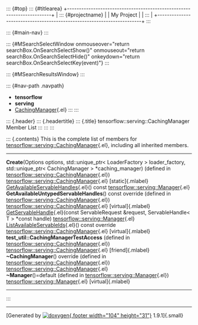::: {#top}
::: {#titlearea}
+-----------------------------------------------------------------------+
| ::: {#projectname}                                                    |
| My Project                                                            |
| :::                                                                   |
+-----------------------------------------------------------------------+
:::

::: {#main-nav}
:::

::: {#MSearchSelectWindow onmouseover="return searchBox.OnSearchSelectShow()" onmouseout="return searchBox.OnSearchSelectHide()" onkeydown="return searchBox.OnSearchSelectKey(event)"}
:::

::: {#MSearchResultsWindow}
:::

::: {#nav-path .navpath}
-   **tensorflow**
-   **serving**
-   [CachingManager](classtensorflow_1_1serving_1_1CachingManager.html){.el}
:::
:::

::: {.header}
::: {.headertitle}
::: {.title}
tensorflow::serving::CachingManager Member List
:::
:::
:::

::: {.contents}
This is the complete list of members for
[tensorflow::serving::CachingManager](classtensorflow_1_1serving_1_1CachingManager.html){.el},
including all inherited members.

  ------------------------------------------------------------------------------------------------------------------------------------------------------------------------------------------------------------------------------------------------------ ----------------------------------------------------------------------------------------------- --------------------
  **Create**(Options options, std::unique\_ptr\< LoaderFactory \> loader\_factory, std::unique\_ptr\< CachingManager \> \*caching\_manager) (defined in [tensorflow::serving::CachingManager](classtensorflow_1_1serving_1_1CachingManager.html){.el})   [tensorflow::serving::CachingManager](classtensorflow_1_1serving_1_1CachingManager.html){.el}   [static]{.mlabel}
  [GetAvailableServableHandles](classtensorflow_1_1serving_1_1Manager.html#a8ad1c3155120737e5a41776ceeff6aaa){.el}() const                                                                                                                               [tensorflow::serving::Manager](classtensorflow_1_1serving_1_1Manager.html){.el}                 
  **GetAvailableUntypedServableHandles**() const override (defined in [tensorflow::serving::CachingManager](classtensorflow_1_1serving_1_1CachingManager.html){.el})                                                                                     [tensorflow::serving::CachingManager](classtensorflow_1_1serving_1_1CachingManager.html){.el}   [virtual]{.mlabel}
  [GetServableHandle](classtensorflow_1_1serving_1_1Manager.html#aca70babd38f4b416cf27bbf40f8bb093){.el}(const ServableRequest &request, ServableHandle\< T \> \*const handle)                                                                           [tensorflow::serving::Manager](classtensorflow_1_1serving_1_1Manager.html){.el}                 
  [ListAvailableServableIds](classtensorflow_1_1serving_1_1CachingManager.html#af7ec61e19bcd1ac85a4c97c32e977ffe){.el}() const override                                                                                                                  [tensorflow::serving::CachingManager](classtensorflow_1_1serving_1_1CachingManager.html){.el}   [virtual]{.mlabel}
  **test\_util::CachingManagerTestAccess** (defined in [tensorflow::serving::CachingManager](classtensorflow_1_1serving_1_1CachingManager.html){.el})                                                                                                    [tensorflow::serving::CachingManager](classtensorflow_1_1serving_1_1CachingManager.html){.el}   [friend]{.mlabel}
  **\~CachingManager**() override (defined in [tensorflow::serving::CachingManager](classtensorflow_1_1serving_1_1CachingManager.html){.el})                                                                                                             [tensorflow::serving::CachingManager](classtensorflow_1_1serving_1_1CachingManager.html){.el}   
  **\~Manager**()=default (defined in [tensorflow::serving::Manager](classtensorflow_1_1serving_1_1Manager.html){.el})                                                                                                                                   [tensorflow::serving::Manager](classtensorflow_1_1serving_1_1Manager.html){.el}                 [virtual]{.mlabel}
  ------------------------------------------------------------------------------------------------------------------------------------------------------------------------------------------------------------------------------------------------------ ----------------------------------------------------------------------------------------------- --------------------
:::

------------------------------------------------------------------------

[Generated by [![doxygen](doxygen.svg){.footer width="104"
height="31"}](https://www.doxygen.org/index.html) 1.9.1]{.small}
